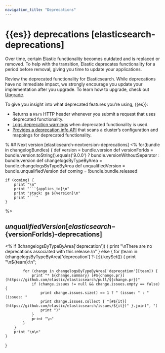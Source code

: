 ```yaml
---
navigation_title: "Deprecations"
---
```


# {{es}} deprecations [elasticsearch-deprecations]

Over time, certain Elastic functionality becomes outdated and is replaced or removed. To help with the transition, Elastic deprecates functionality for a period before removal, giving you time to update your applications.

Review the deprecated functionality for Elasticsearch. While deprecations have no immediate impact, we strongly encourage you update your implementation after you upgrade. To learn how to upgrade, check out [Upgrade](docs-content://deploy-manage/upgrade.md).

To give you insight into what deprecated features you’re using, {{es}}:

* Returns a `Warn` HTTP header whenever you submit a request that uses deprecated functionality.
* [Logs deprecation warnings](docs-content://deploy-manage/monitor/logging-configuration/update-elasticsearch-logging-levels.md#deprecation-logging) when deprecated functionality is used.
* [Provides a deprecation info API](https://www.elastic.co/docs/api/doc/elasticsearch/operation/operation-migration-deprecations) that scans a cluster’s configuration and mappings for deprecated functionality.

% ## Next version [elasticsearch-nextversion-deprecations]
<%
for(bundle in changelogBundles) {
    def version = bundle.version
    def versionForIds = bundle.version.toString().equals('9.0.0') ? bundle.versionWithoutSeparator : bundle.version
    def changelogsByTypeByArea = bundle.changelogsByTypeByArea
    def unqualifiedVersion = bundle.unqualifiedVersion
    def coming = !bundle.bundle.released

    if (coming) {
        print "\n"
        print "```{applies_to}\n"
        print "stack: ga ${version}\n"
        print "```"
    }
%>
## ${unqualifiedVersion} [elasticsearch-${versionForIds}-deprecations]
<%
    if (!changelogsByTypeByArea['deprecation']) {
        print "\nThere are no deprecations associated with this release.\n"
    } else {
        for (team in (changelogsByTypeByArea['deprecation'] ?: [:]).keySet()) {
            print "\n${team}:\n";

            for (change in changelogsByTypeByArea['deprecation'][team]) {
                print "* ${change.summary} [#${change.pr}](https://github.com/elastic/elasticsearch/pull/${change.pr})"
                if (change.issues != null && change.issues.empty == false) {
                    print change.issues.size() == 1 ? " (issue: " : " (issues: "
                    print change.issues.collect { "[#${it}](https://github.com/elastic/elasticsearch/issues/${it})" }.join(", ")
                    print ")"
                }
                print "\n"
            }
        }
        print "\n\n"
    }
}
